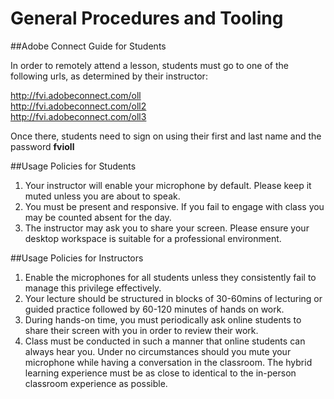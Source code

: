 # General Procedures and Tooling

##Adobe Connect Guide for Students

In order to remotely attend a lesson, students must go to one of the following urls, as determined by their instructor:

http://fvi.adobeconnect.com/oll  
http://fvi.adobeconnect.com/oll2  
http://fvi.adobeconnect.com/oll3  

Once there, students need to sign on using their first and last name and the password **fvioll**

##Usage Policies for Students

1. Your instructor will enable your microphone by default. Please keep it muted unless you are about to speak.
2. You must be present and responsive. If you fail to engage with class you may be counted absent for the day.
3. The instructor may ask you to share your screen. Please ensure your desktop workspace is suitable for a professional environment.

##Usage Policies for Instructors

1. Enable the microphones for all students unless they consistently fail to manage this privilege effectively.
2. Your lecture should be structured in blocks of 30-60mins of lecturing or guided practice followed by 60-120 minutes of hands on work.
3. During hands-on time, you must periodically ask online students to share their screen with you in order to review their work.
4. Class must be conducted in such a manner that online students can always hear you. Under no circumstances should you mute your microphone while having a conversation in the classroom. The hybrid learning experience must be as close to identical to the in-person classroom experience as possible.
